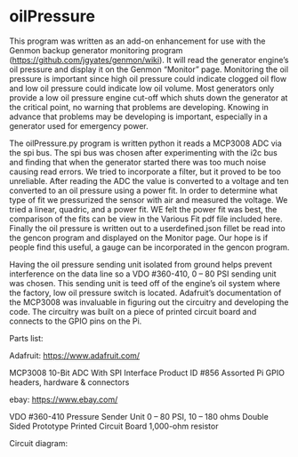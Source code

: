 ﻿# oilPressure

This program was written as an add-on enhancement for use with the Genmon backup generator monitoring program (https://github.com/jgyates/genmon/wiki). It will read the generator engine’s oil pressure and display it on the Genmon “Monitor” page. Monitoring the oil pressure is important since high oil pressure could indicate clogged oil flow and low oil pressure could indicate low oil volume. Most generators only provide a low oil pressure engine cut-off which shuts down the generator at the critical point, no warning that problems are developing. Knowing in advance that problems may be developing is important, especially in a generator used for emergency power.

The oilPressure.py program is written python it reads a MCP3008 ADC via the spi bus.  The spi bus was chosen after experimenting with the i2c bus and finding that when the generator started there was too much noise causing read errors.  We tried to incorporate a filter, but it proved to be too unreliable.   After reading the ADC the value is converted to a voltage and ten converted to an oil pressure using a power fit.  In order to determine what type of fit we pressurized the sensor with air and measured the voltage.  We tried a linear, quadric, and a power fit.  WE felt the power fit was best, the comparison of the fits can be view in the Various Fit pdf file included here.  Finally the oil pressure is written out to a userdefined.json fillet be read into the gencon program and displayed on the Monitor page.  Our hope is if people find this useful, a gauge can be incorporated in the gencon program.

Having the oil pressure sending unit isolated from ground helps prevent interference on the data line so a VDO #360-410, 0 – 80 PSI sending unit was chosen. This sending unit is teed off of the engine’s oil system where the factory, low oil pressure switch is located. Adafruit’s documentation of the MCP3008 was invaluable in figuring out the circuitry and developing the code. The circuitry was built on a piece of printed circuit board and connects to the GPIO pins on the Pi.

Parts list:

Adafruit:
https://www.adafruit.com/

MCP3008 10-Bit ADC With SPI Interface Product ID #856
Assorted Pi GPIO headers, hardware & connectors

ebay:
https://www.ebay.com/

VDO #360-410 Pressure Sender Unit 0 – 80 PSI, 10 – 180 ohms
Double Sided Prototype Printed Circuit Board
1,000-ohm resistor


Circuit diagram:





